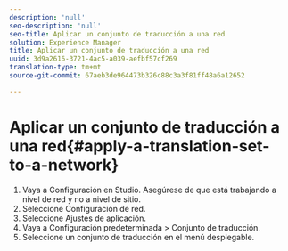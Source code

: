 ```yaml
---
description: 'null'
seo-description: 'null'
seo-title: Aplicar un conjunto de traducción a una red
solution: Experience Manager
title: Aplicar un conjunto de traducción a una red
uuid: 3d9a2616-3721-4ac5-a039-aefbf57cf269
translation-type: tm+mt
source-git-commit: 67aeb3de964473b326c88c3a3f81ff48a6a12652

---
```



# Aplicar un conjunto de traducción a una red{#apply-a-translation-set-to-a-network}

1. Vaya a Configuración en Studio. Asegúrese de que está trabajando a nivel de red y no a nivel de sitio.
1. Seleccione Configuración de red.
1. Seleccione Ajustes de aplicación.
1. Vaya a Configuración predeterminada &gt; Conjunto de traducción.
1. Seleccione un conjunto de traducción en el menú desplegable.

